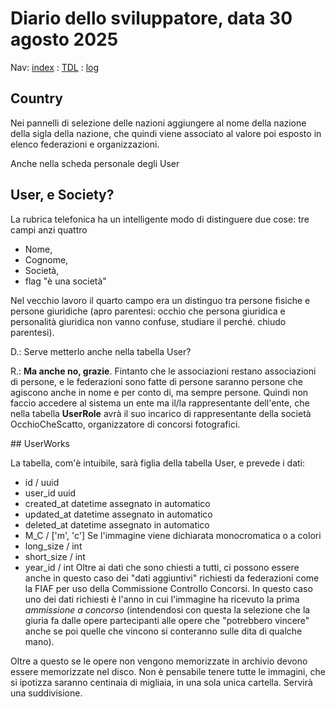 # Diario dello sviluppatore, data 30 agosto 2025

Nav: [index](../index.md) : [TDL](../TDL.md) : [log](../../storage/logs/laravel.log)

## Country

Nei pannelli di selezione delle nazioni aggiungere al nome della
nazione della sigla della nazione, che quindi viene associato al valore
poi esposto in elenco federazioni e organizzazioni.

Anche nella scheda personale degli User

## User, e Society?

La rubrica telefonica ha un intelligente
modo di distinguere due cose:
tre campi anzi quattro

- Nome, 
- Cognome,
- Società,
- flag "è una società"

Nel vecchio lavoro il quarto campo era un distinguo
tra persone fisiche e persone giuridiche
(apro parentesi: occhio che persona giuridica e
personalità giuridica non vanno confuse, studiare
il perché. chiudo parentesi). 

D.: Serve metterlo anche nella tabella User?

R.: **Ma anche no, grazie**. Fintanto che le associazioni
restano associazioni di persone, e le federazioni
sono fatte di persone saranno persone che agiscono
anche in nome e per conto di, ma sempre persone.
Quindi non faccio accedere al sistema un ente ma
il/la rappresentante dell'ente, che nella tabella
**UserRole** avrà il suo incarico di rappresentante
della società OcchioCheScatto, organizzatore di
concorsi fotografici.

## UserWorks

La tabella, com'è intuibile, sarà figlia della tabella User,
e prevede i dati:

- id / uuid
- user_id uuid
- created_at datetime assegnato in automatico
- updated_at datetime assegnato in automatico
- deleted_at datetime assegnato in automatico
- M_C / ['m', 'c']
  Se l'immagine viene dichiarata monocromatica o a colori
- long_size / int
- short_size / int
- year_id / int
  Oltre ai dati che sono chiesti a tutti, ci possono essere
  anche in questo caso dei "dati aggiuntivi" richiesti
  da federazioni come la FIAF per uso della Commissione
  Controllo Concorsi. In questo caso uno dei dati richiesti
  è l'anno in cui l'immagine ha ricevuto la prima
  *ammissione a concorso* (intendendosi con questa
  la selezione che la giuria fa dalle opere partecipanti
  alle opere che "potrebbero vincere" anche se poi quelle che vincono
  si conteranno sulle dita di qualche mano).

Oltre a questo se le opere non vengono memorizzate in archivio
devono essere memorizzate nel disco. Non è pensabile tenere
tutte le immagini, che si ipotizza saranno centinaia di migliaia,
in una sola unica cartella. Servirà una suddivisione.
